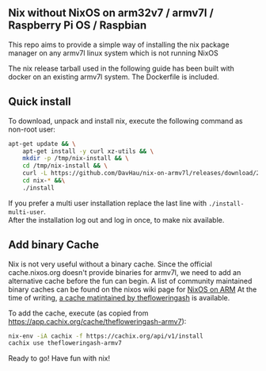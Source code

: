 ## Nix without NixOS on arm32v7 / armv7l / Raspberry Pi OS / Raspbian
This repo aims to provide a simple way of installing the nix package manager on any armv7l linux system which is not running NixOS

The nix release tarball used in the following guide has been built with docker on an existing armv7l system.
The Dockerfile is included.

## Quick install

To  download, unpack and install nix, execute the following command as non-root user:

  ```bash
  apt-get update && \
      apt-get install -y curl xz-utils && \
      mkdir -p /tmp/nix-install && \
      cd /tmp/nix-install && \
      curl -L https://github.com/DavHau/nix-on-armv7l/releases/download/2.3.7-armv7l/nix-2.3.7pre0_0000000-armv7l-linux.tar.xz | tar xJ && \
      cd nix-* &&\
      ./install
  ```
If you prefer a multi user installation replace the last line with `./install-multi-user`.  
After the installation log out and log in once, to make nix available.

## Add binary Cache
Nix is not very useful without a binary cache. Since the official cache.nixos.org doesn't provide binaries for armv7l, we need to add an alternative cache before the fun can begin.
A list of community maintained binary caches can be found on the nixos wiki page for [NixOS on ARM](https://nixos.wiki/wiki/NixOS_on_ARM)
At the time of writing, [a cache matintained by thefloweringash](https://app.cachix.org/cache/thefloweringash-armv7) is available.  

To add the cache, execute (as copied from https://app.cachix.org/cache/thefloweringash-armv7):
```bash
nix-env -iA cachix -f https://cachix.org/api/v1/install
cachix use thefloweringash-armv7
```

Ready to go! Have fun with nix!
